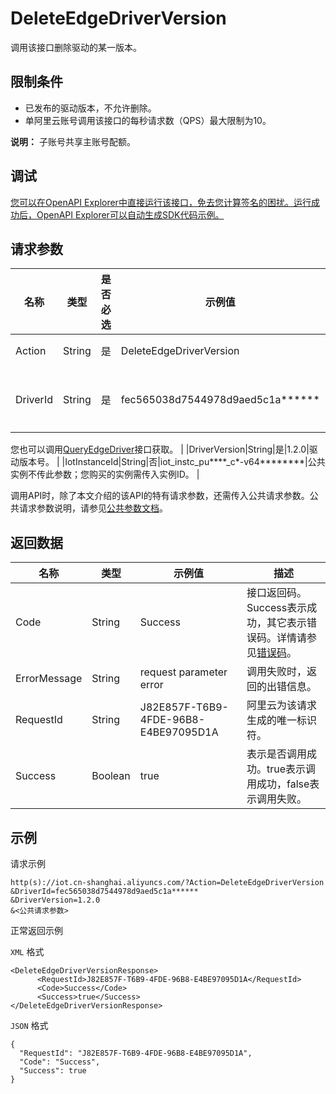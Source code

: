 # DeleteEdgeDriverVersion

调用该接口删除驱动的某一版本。

## 限制条件

-   已发布的驱动版本，不允许删除。
-   单阿里云账号调用该接口的每秒请求数（QPS）最大限制为10。

**说明：** 子账号共享主账号配额。

## 调试

[您可以在OpenAPI Explorer中直接运行该接口，免去您计算签名的困扰。运行成功后，OpenAPI Explorer可以自动生成SDK代码示例。](https://api.aliyun.com/#product=Iot&api=DeleteEdgeDriverVersion&type=RPC&version=2018-01-20)

## 请求参数

|名称|类型|是否必选|示例值|描述|
|--|--|----|---|--|
|Action|String|是|DeleteEdgeDriverVersion|系统规定参数。取值：DeleteEdgeDriverVersion。 |
|DriverId|String|是|fec565038d7544978d9aed5c1a\*\*\*\*\*\*|驱动ID。在物联网平台控制台的**边缘计算** \> **驱动管理**页面中，鼠标悬浮在目标驱动名称上获取ID。

 您也可以调用[QueryEdgeDriver](~~155776~~)接口获取。 |
|DriverVersion|String|是|1.2.0|驱动版本号。 |
|IotInstanceId|String|否|iot\_instc\_pu\*\*\*\*\_c\*-v64\*\*\*\*\*\*\*\*|公共实例不传此参数；您购买的实例需传入实例ID。 |

调用API时，除了本文介绍的该API的特有请求参数，还需传入公共请求参数。公共请求参数说明，请参见[公共参数文档](~~135196~~)。

## 返回数据

|名称|类型|示例值|描述|
|--|--|---|--|
|Code|String|Success|接口返回码。Success表示成功，其它表示错误码。详情请参见[错误码](~~135200~~)。 |
|ErrorMessage|String|request parameter error|调用失败时，返回的出错信息。 |
|RequestId|String|J82E857F-T6B9-4FDE-96B8-E4BE97095D1A|阿里云为该请求生成的唯一标识符。 |
|Success|Boolean|true|表示是否调用成功。true表示调用成功，false表示调用失败。 |

## 示例

请求示例

```
http(s)://iot.cn-shanghai.aliyuncs.com/?Action=DeleteEdgeDriverVersion
&DriverId=fec565038d7544978d9aed5c1a******
&DriverVersion=1.2.0
&<公共请求参数>
```

正常返回示例

`XML` 格式

```
<DeleteEdgeDriverVersionResponse>
      <RequestId>J82E857F-T6B9-4FDE-96B8-E4BE97095D1A</RequestId>
      <Code>Success</Code>
      <Success>true</Success>
</DeleteEdgeDriverVersionResponse>
```

`JSON` 格式

```
{
  "RequestId": "J82E857F-T6B9-4FDE-96B8-E4BE97095D1A",
  "Code": "Success",
  "Success": true
}
```

